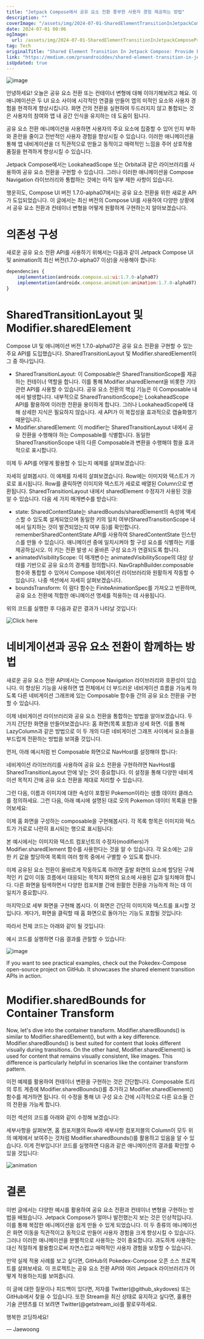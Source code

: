 ```yaml
---
title: "Jetpack Compose에서 공유 요소 전환 풍부한 사용자 경험 제공하는 방법"
description: ""
coverImage: "/assets/img/2024-07-01-SharedElementTransitionInJetpackComposeProvideEnrichedUserExperiences_0.png"
date: 2024-07-01 00:06
ogImage:
  url: /assets/img/2024-07-01-SharedElementTransitionInJetpackComposeProvideEnrichedUserExperiences_0.png
tag: Tech
originalTitle: "Shared Element Transition In Jetpack Compose: Provide Enriched User Experiences"
link: "https://medium.com/proandroiddev/shared-element-transition-in-jetpack-compose-provide-enriched-user-experiences-163d4e435869"
isUpdated: true
---
```


![image](https://miro.medium.com/v2/resize:fit:1200/1*XWziJJSgLGdw4aWm9vDCHA.gif)

안녕하세요! 오늘은 공유 요소 전환 또는 컨테이너 변형에 대해 이야기해보려고 해요. 이 애니메이션은 두 UI 요소 사이에 시각적인 연결을 만들어 앱의 미적인 요소와 사용자 경험을 현격하게 향상시킵니다. 화면 간의 전환을 실현하여 두드러지지 않고 통합되는 것은 사용자의 참여와 앱 내 공간 인식을 유지하는 데 도움이 됩니다.

공유 요소 전환 애니메이션을 사용하면 사용자의 주요 요소에 집중할 수 있어 인지 부하와 혼란을 줄이고 전반적인 사용자 경험을 향상시킬 수 있습니다. 이러한 애니메이션을 통해 앱 내비게이션을 더 직관적으로 만들고 동적이고 매력적인 느낌을 주어 상호작용 품질을 현격하게 향상시킬 수 있습니다.

Jetpack Compose에서는 LookaheadScope 또는 Orbital과 같은 라이브러리를 사용하여 공유 요소 전환을 구현할 수 있습니다. 그러나 이러한 애니메이션을 Compose Navigation 라이브러리와 통합하는 것에는 아직 일부 제한 사항이 있습니다.

<!-- cozy-coder - 수평 -->

<ins class="adsbygoogle"
     style="display:block"
     data-ad-client="ca-pub-4877378276818686"
     data-ad-slot="1107185301"
     data-ad-format="auto"
     data-full-width-responsive="true"></ins>

<script>
     (adsbygoogle = window.adsbygoogle || []).push({});
</script>

행운히도, Compose UI 버전 1.7.0-alpha07에서는 공유 요소 전환을 위한 새로운 API가 도입되었습니다. 이 글에서는 최신 버전의 Compose UI를 사용하여 다양한 상황에서 공유 요소 전환과 컨테이너 변형을 어떻게 원활하게 구현하는지 알아보겠습니다.

# 의존성 구성

새로운 공유 요소 전환 API를 사용하기 위해서는 다음과 같이 Jetpack Compose UI 및 animation의 최신 버전(1.7.0-alpha07 이상)을 사용해야 합니다:

```js
dependencies {
    implementation(androidx.compose.ui:ui:1.7.0-alpha07)
    implementation(androidx.compose.animation:animation:1.7.0-alpha07)
}
```

<!-- cozy-coder - 수평 -->

<ins class="adsbygoogle"
     style="display:block"
     data-ad-client="ca-pub-4877378276818686"
     data-ad-slot="1107185301"
     data-ad-format="auto"
     data-full-width-responsive="true"></ins>

<script>
     (adsbygoogle = window.adsbygoogle || []).push({});
</script>

# SharedTransitionLayout 및 Modifier.sharedElement

Compose UI 및 애니메이션 버전 1.7.0-alpha07은 공유 요소 전환을 구현할 수 있는 주요 API를 도입했습니다. SharedTransitionLayout 및 Modifier.sharedElement이 그 중 하나입니다.

- SharedTransitionLayout: 이 Composable은 SharedTransitionScope를 제공하는 컨테이너 역할을 합니다. 이를 통해 Modifier.sharedElement을 비롯한 기타 관련 API를 사용할 수 있습니다. 공유 요소 전환의 핵심 기능은 이 Composable 내에서 발생합니다. 내부적으로 SharedTransitionScope는 LookaheadScope API를 활용하여 이러한 전환을 용이하게 합니다. 그러나 LookaheadScope에 대해 상세한 지식은 필요하지 않습니다. 새 API가 이 복잡성을 효과적으로 캡슐화했기 때문입니다.
- Modifier.sharedElement: 이 modifier는 SharedTransitionLayout 내에서 공유 전환을 수행해야 하는 Composable를 식별합니다. 동일한 SharedTransitionScope 내의 다른 Composable과 변환을 수행해야 함을 효과적으로 표시합니다.

이제 두 API를 어떻게 활용할 수 있는지 예제를 살펴보겠습니다:

<!-- cozy-coder - 수평 -->

<ins class="adsbygoogle"
     style="display:block"
     data-ad-client="ca-pub-4877378276818686"
     data-ad-slot="1107185301"
     data-ad-format="auto"
     data-full-width-responsive="true"></ins>

<script>
     (adsbygoogle = window.adsbygoogle || []).push({});
</script>

자세히 살펴봅시다. 이 예제를 자세히 살펴보겠습니다. Row에는 이미지와 텍스트가 가로로 표시됩니다. Row를 클릭하면 이미지와 텍스트가 세로로 배열된 Column으로 변환됩니다. SharedTransitionLayout 내에서 sharedElement 수정자가 사용된 것을 알 수 있습니다. 다음 세 가지 매개변수를 받습니다:

- state: SharedContentState는 sharedBounds/sharedElement의 속성에 액세스할 수 있도록 설계되었으며 동일한 키의 일치 여부(SharedTransitionScope 내에서 일치하는 것이 발견되었는지 여부 등)를 확인합니다. rememberSharedContentState API를 사용하여 SharedContentState 인스턴스를 만들 수 있습니다. 애니메이션 중에 일치시켜야 할 구성 요소를 식별하는 키를 제공하십시오. 이 키는 전환 발생 시 올바른 구성 요소가 연결되도록 합니다.
- animatedVisibilityScope: 이 매개변수는 animatedVisibilityScope의 대상 상태를 기반으로 공유 요소의 경계를 정의합니다. NavGraphBuilder.composable 함수와 통합할 수 있어서 Compose 네비게이션 라이브러리와 원활하게 작동할 수 있습니다. 나중 섹션에서 자세히 살펴보겠습니다.
- boundsTransform: 이 람다 함수는 FiniteAnimationSpec를 가져오고 반환하며, 공유 요소 전환에 적합한 애니메이션 명세를 적용하는 데 사용됩니다.

위의 코드를 실행한 후 다음과 같은 결과가 나타날 것입니다:

![Click here](https://miro.medium.com/v2/resize:fit:752/1*YACtgRhSLW3hYGgfYHLgSw.gif)

<!-- cozy-coder - 수평 -->

<ins class="adsbygoogle"
     style="display:block"
     data-ad-client="ca-pub-4877378276818686"
     data-ad-slot="1107185301"
     data-ad-format="auto"
     data-full-width-responsive="true"></ins>

<script>
     (adsbygoogle = window.adsbygoogle || []).push({});
</script>

# 네비게이션과 공유 요소 전환이 함께하는 방법

새로운 공유 요소 전환 API에서는 Compose Navigation 라이브러리와 호환성이 있습니다. 이 향상된 기능을 사용하면 앱 전체에서 더 부드러운 네비게이션 흐름을 가능케 하도록 다른 네비게이션 그래프에 있는 Composable 함수들 간의 공유 요소 전환을 구현할 수 있습니다.

이제 네비게이션 라이브러리와 공유 요소 전환을 통합하는 방법을 알아보겠습니다. 두 가지 간단한 화면을 만들어보겠습니다: 홈 화면(목록 포함)과 상세 화면. 이를 통해 LazyColumn과 같은 방법으로 이 두 개의 다른 네비게이션 그래프 사이에서 요소들을 부드럽게 전환하는 방법을 보여줄 것입니다.

먼저, 아래 예시처럼 빈 Composable 화면으로 NavHost를 설정해야 합니다:

<!-- cozy-coder - 수평 -->

<ins class="adsbygoogle"
     style="display:block"
     data-ad-client="ca-pub-4877378276818686"
     data-ad-slot="1107185301"
     data-ad-format="auto"
     data-full-width-responsive="true"></ins>

<script>
     (adsbygoogle = window.adsbygoogle || []).push({});
</script>

네비게이션 라이브러리를 사용하여 공유 요소 전환을 구현하려면 NavHost를 SharedTransitionLayout 안에 넣는 것이 중요합니다. 이 설정을 통해 다양한 네비게이션 목적지 간에 공유 요소 전환을 제대로 처리할 수 있습니다.

그런 다음, 이름과 이미지에 대한 속성이 포함된 Pokemon이라는 샘플 데이터 클래스를 정의하세요. 그런 다음, 아래 예시에 설명된 대로 모의 Pokemon 데이터 목록을 만들어보세요:

이제 홈 화면을 구성하는 composable을 구현해봅시다. 각 목록 항목은 이미지와 텍스트가 가로로 나란히 표시되는 행으로 표시됩니다:

본 예시에서는 이미지와 텍스트 컴포넌트의 수정자(modifiers)가 Modifier.sharedElement 함수를 사용한다는 것을 알 수 있습니다. 각 요소에는 고유한 키 값을 할당하여 목록의 여러 항목 중에서 구별할 수 있도록 합니다.

<!-- cozy-coder - 수평 -->

<ins class="adsbygoogle"
     style="display:block"
     data-ad-client="ca-pub-4877378276818686"
     data-ad-slot="1107185301"
     data-ad-format="auto"
     data-full-width-responsive="true"></ins>

<script>
     (adsbygoogle = window.adsbygoogle || []).push({});
</script>

이제 공유된 요소 전환이 올바르게 작동하도록 하려면 출발 화면의 요소에 할당된 구체적인 키 값이 이동 흐름에서 대응되는 목적지 화면의 요소에 사용된 값과 일치해야 합니다. 다른 화면을 탐색하면서 다양한 컴포저블 간에 원활한 전환을 가능하게 하는 데 이 일치가 중요합니다.

마지막으로 세부 화면을 구현해 봅시다. 이 화면은 간단히 이미지와 텍스트를 표시할 것입니다. 게다가, 화면을 클릭할 때 홈 화면으로 돌아가는 기능도 포함될 것입니다:

따라서 전체 코드는 아래와 같이 될 것입니다:

예시 코드를 실행하면 다음 결과를 관찰할 수 있습니다:

<!-- cozy-coder - 수평 -->

<ins class="adsbygoogle"
     style="display:block"
     data-ad-client="ca-pub-4877378276818686"
     data-ad-slot="1107185301"
     data-ad-format="auto"
     data-full-width-responsive="true"></ins>

<script>
     (adsbygoogle = window.adsbygoogle || []).push({});
</script>

![image](https://miro.medium.com/v2/resize:fit:866/1*vBg1PonRrhkP_hS5q0i8tw.gif)

If you want to see practical examples, check out the Pokedex-Compose open-source project on GitHub. It showcases the shared element transition APIs in action.

# Modifier.sharedBounds for Container Transform

Now, let's dive into the container transform. Modifier.sharedBounds() is similar to Modifier.sharedElement(), but with a key difference. Modifier.sharedBounds() is best suited for content that looks different visually during transitions. On the other hand, Modifier.sharedElement() is used for content that remains visually consistent, like images. This difference is particularly helpful in scenarios like the container transform pattern.

<!-- cozy-coder - 수평 -->

<ins class="adsbygoogle"
     style="display:block"
     data-ad-client="ca-pub-4877378276818686"
     data-ad-slot="1107185301"
     data-ad-format="auto"
     data-full-width-responsive="true"></ins>

<script>
     (adsbygoogle = window.adsbygoogle || []).push({});
</script>

이전 예제를 활용하여 컨테이너 변환을 구현하는 것은 간단합니다. Composable 트리의 루트 계층에 Modifier.sharedBounds()를 추가하고 Modifier.sharedElement() 함수를 제거하면 됩니다. 이 수정을 통해 UI 구성 요소 간에 시각적으로 다른 요소들 간의 전환을 가능케 합니다.

이전 섹션의 코드를 아래와 같이 수정해 보겠습니다:

세부사항을 살펴보면, 홈 컴포저블의 Row와 세부사항 컴포저블의 Column이 모두 위의 예제에서 보여주는 것처럼 Modifier.sharedBounds()를 활용하고 있음을 알 수 있습니다. 이게 전부입니다! 코드를 실행하면 다음과 같은 애니메이션의 결과를 확인할 수 있을 것입니다:

![animation](https://miro.medium.com/v2/resize:fit:926/1*VgYm12rOK7UdNWpM1C4rhQ.gif)

<!-- cozy-coder - 수평 -->

<ins class="adsbygoogle"
     style="display:block"
     data-ad-client="ca-pub-4877378276818686"
     data-ad-slot="1107185301"
     data-ad-format="auto"
     data-full-width-responsive="true"></ins>

<script>
     (adsbygoogle = window.adsbygoogle || []).push({});
</script>

# 결론

이번 글에서는 다양한 예시를 활용하여 공유 요소 전환과 컨테이너 변형을 구현하는 방법을 배웠습니다. Jetpack Compose가 얼마나 발전했는지 보는 것은 인상적입니다. 이를 통해 복잡한 애니메이션을 쉽게 만들 수 있게 되었습니다. 이 두 종류의 애니메이션은 화면 이동을 직관적이고 동적으로 만들어 사용자 경험을 크게 향상시킬 수 있습니다. 그러나 이러한 애니메이션을 분별적으로 사용하는 것이 중요합니다. 과도하게 사용하는 대신 적절하게 활용함으로써 자연스럽고 매력적인 사용자 경험을 보장할 수 있습니다.

만약 실제 적용 사례를 보고 싶다면, GitHub의 Pokedex-Compose 오픈 소스 프로젝트를 살펴보세요. 이 프로젝트는 공유 요소 전환 API와 여러 Jetpack 라이브러리가 어떻게 작용하는지를 보여줍니다.

이 글에 대한 질문이나 피드백이 있다면, 저자를 Twitter(@github_skydoves) 또는 GitHub에서 찾을 수 있습니다. 또한 Stream을 최신 상태로 유지하고 싶다면, 훌륭한 기술 콘텐츠를 더 보려면 Twitter(@getstream_io)를 팔로우하세요.

<!-- cozy-coder - 수평 -->

<ins class="adsbygoogle"
     style="display:block"
     data-ad-client="ca-pub-4877378276818686"
     data-ad-slot="1107185301"
     data-ad-format="auto"
     data-full-width-responsive="true"></ins>

<script>
     (adsbygoogle = window.adsbygoogle || []).push({});
</script>

행복한 코딩하세요!

— Jaewoong

